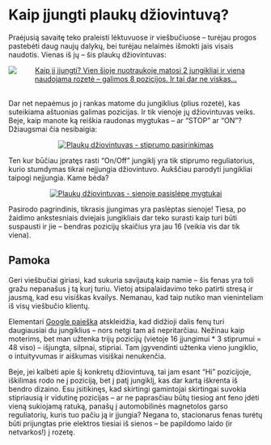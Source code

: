 # Kaip įjungti plaukų džiovintuvą?

<p>Praėjusią savaitę teko praleisti lėktuvuose ir viešbučiuose – turėjau progos pastebėti daug naujų dalykų, bei turėjau nelaimės išmokti jais visais naudotis. Vienas iš jų – šis plaukų džiovintuvas:</p>
<div style="text-align:center;"><a href="https://www.dominykas.lt/attachments/2008/04/plauku-dziovintuvas.html" rel="attachment wp-att-54" title="Kaip jį įjungti? Vien šioje nuotraukoje matosi 2 jungikliai ir viena naudojama rozetė &#8211; galimos 8 pozicijos. Ir tai dar ne viskas&#8230;"><img src="https://www.dominykas.lt/uploads/2008/04/fenas-1.jpg" alt="Kaip jį įjungti? Vien šioje nuotraukoje matosi 2 jungikliai ir viena naudojama rozetė &#8211; galimos 8 pozicijos. Ir tai dar ne viskas&#8230;"></a></div>
<p><span id="more-55"></span><br>
Dar net nepaėmus jo į rankas matome du jungiklius (plius rozetė), kas suteikiama aštuonias galimas pozicijas. Ir tik vienoje jų džiovintuvas veiks. Beje, kaip manote ką reiškia raudonas mygtukas – ar “STOP” ar “ON”? Džiaugsmai čia nesibaigia:</p>
<div style="text-align:center;"><a href="https://www.dominykas.lt/attachments/2008/04/plauku-dziovintuvas-stiprumo-pasirinkimas.html" rel="attachment wp-att-56" title="Plaukų džiovintuvas - stiprumo pasirinkimas"><img src="https://www.dominykas.lt/uploads/2008/04/fenas-2.jpg" alt="Plaukų džiovintuvas - stiprumo pasirinkimas"></a></div>
<p>Ten kur būčiau įpratęs rasti “On/Off” jungiklį yra tik stiprumo reguliatorius, kurio stumdymas tikrai neįjungia džiovintuvo. Aukščiau parodyti jungikliai taipogi neįjungia. Kame bėda?</p>
<div style="text-align:center;"><a href="https://www.dominykas.lt/attachments/2008/04/plauku-dziovintuvas-sienoje-pasislepe-mygtukai.html" rel="attachment wp-att-57" title="Plaukų džiovintuvas - sienoje pasislėpę mygtukai"><img src="https://www.dominykas.lt/uploads/2008/04/fenas-3.jpg" alt="Plaukų džiovintuvas - sienoje pasislėpę mygtukai"></a></div>
<p>Pasirodo pagrindinis, tikrasis įjungimas yra paslėptas sienoje! Tiesa, po žaidimo ankstesniais dviejais jungikliais dar teko surasti kaip turi būti suspausti ir jie – bendras pozicijų skaičius yra jau 16 (veikia vis dar tik viena).</p>
<h2>Pamoka</h2>
<p>Geri viešbučiai giriasi, kad sukuria savijautą kaip namie – šis fenas yra toli gražu nepanašus į tą kurį turiu. Vietoj atsipalaidavimo teko patirti stresą ir jausmą, kad esu visiškas kvailys. Nemanau, kad taip nutiko man vieninteliam iš visų viešbučio klientų.</p>
<p>Elementari <a href="http://images.google.com/images?q=blow+dryer">Google paieška</a> atskleidžia, kad didžioji dalis fenų turi daugiausiai du jungiklius – nors netgi tam aš nepritarčiau. Nežinau kaip moterims, bet man užtenka trijų pozicijų (vietoje 16 įjungimui * 3 stiprumui = 48 viso) – išjungta, silpnai, stipriai. Tam įgyvendinti užtenka vieno jungiklio, o intuityvumas ir aiškumas visiškai nenukenčia.</p>
<p>Beje, jei kalbėti apie šį konkretų džiovintuvą, tai jam esant “Hi” pozicijoje, iškilimas rodo ne į poziciją, bet į patį jungiklį, kas dar kartą iškrenta iš bendro dizaino. Esu įsitikinęs, kad skirtingi gamintojai skirtingai suvokia stipriausią ir vidutinę pozicijas – ar ne paprasčiau būtų tiesiog ant feno įdėti vieną sukiojamą ratuką, panašų į automobilinės magnetolos garso reguliatorių, kuris tuo pačiu ją ir įjungia? Negana to, stacionarus fenas turėtų būti prijungtas prie elektros tiesiai iš sienos – be papildomo laido (ir netvarkos!) į rozetę.</p>
